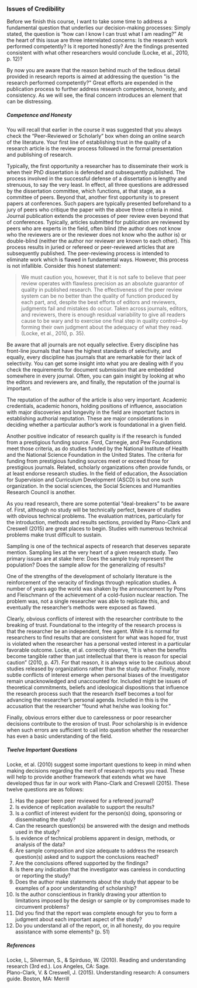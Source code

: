 ### Issues of Credibility

Before we finish this course, I want to take some time to address a fundamental question that underlies our decision-making processes:  Simply stated, the question is “how can I know I can trust what I am reading?”  At the heart of this issue are three interrelated concerns:  Is the research work performed competently? Is it reported honestly? Are the findings presented consistent with what other researchers would conclude \(Locke, et al., 2010, p. 12\)?

By now you are aware that the reason behind much of the tedious detail provided in research reports is aimed at addressing the question "is the research performed competently?"  Great efforts are expended in the publication process to further address research competence, honesty, and consistency.  As we will see, the final concern introduces an element that can be distressing.

##### Competence and Honesty

You will recall that earlier in the course it was suggested that you always check the “Peer-Reviewed or Scholarly” box when doing an online search of the literature.  Your first line of establishing trust in the quality of a research article is the review process followed in the formal presentation and publishing of research.

Typically, the first opportunity a researcher has to disseminate their work is when their PhD dissertation is defended and subsequently published.  The process involved in the successful defense of a dissertation is lengthy and strenuous, to say the very least.  In effect, all three questions are addressed by the dissertation committee, which functions, at that stage, as a committee of peers.  Beyond that, another first opportunity is to present papers at conferences.  Such papers are typically presented beforehand to a jury of peers who critique the paper with the above three criteria in mind.  Journal publication extends the processes of peer review even beyond that of conferences.  Typically, articles submitted for publication are reviewed by peers who are experts in the field, often blind \(the author does not know who the reviewers are or the reviewer does not know who the author is\) or double-blind \(neither the author nor reviewer are known to each other\).  This process results in juried or refereed or peer-reviewed articles that are subsequently published.  The peer-reviewing process is intended to eliminate work which is flawed in fundamental ways.  However, this process is not infallible.  Consider this honest statement:

> We must caution you, however, that it is not safe to believe that peer review operates with flawless precision as an absolute guarantor of quality in published research.  The effectiveness of the peer review system can be no better than the quality of function produced by each part, and, despite the best efforts of editors and reviewers, judgments fail and mistakes do occur.  Taken across journals, editors, and reviewers, there is enough residual variability to give all readers cause to be wary and to exercise one final step in quality control—by forming their own judgment about the adequacy of what they read. \(Locke, et al., 2010, p. 35\).

Be aware that all journals are not equally selective.  Every discipline has front-line journals that have the highest standards of selectivity, and equally, every discipline has journals that are remarkable for their lack of selectivity.  You can get some insight into what you are dealing with if you check the requirements for document submission that are embedded somewhere in every journal.  Often, you can gain insight by looking at who the editors and reviewers are, and finally, the reputation of the journal is important.

The reputation of the author of the article is also very important.  Academic credentials, academic honors, holding positions of influence, association with major discoveries and longevity in the field are important factors in establishing authorial reputation.  These are major considerations in deciding whether a particular author’s work is foundational in a given field.

Another positive indicator of research quality is if the research is funded from a prestigious funding source.  Ford, Carnegie, and Pew Foundations meet those criteria, as do studies funded by the National Institute of Health and the National Science Foundation in the United States.  The criteria for funding from prestigious funding sources meet or exceed those for prestigious journals.  Related, scholarly organizations often provide funds, or at least endorse research studies.  In the field of education, the Association for Supervision and Curriculum Development \(ASCD\) is but one such organization.  In the social sciences, the Social Sciences and Humanities Research Council is another.

As you read research, there are some potential “deal-breakers” to be aware of.  First, although no study will be technically perfect, beware of studies with obvious technical problems.  The evaluation matrices, particularly for the introduction, methods and results sections, provided by Plano-Clark and Creswell \(2015\) are great places to begin.  Studies with numerous technical problems make trust difficult to sustain.

Sampling is one of the technical aspects of research that deserves separate mention.  Sampling lies at the very heart of a given research study.  Two primary issues are at stake here: Does the sample truly represent the population?  Does the sample allow for the generalizing of results?

One of the strengths of the development of scholarly literature is the reinforcement of the veracity of findings through replication studies.  A number of years ago the world was shaken by the announcement by Pons and Fleischmann of the achievement of a cold-fusion nuclear reaction.  The problem was, not a single researcher was able to replicate this, and eventually the researcher’s methods were exposed as flawed.

Clearly, obvious conflicts of interest with the researcher contribute to the breaking of trust.  Foundational to the integrity of the research process is that the researcher be an independent, free agent.  While it is normal for researchers to find results that are consistent for what was hoped for, trust is violated when the researcher has a personal vested interest in a particular favorable outcome.  Locke, et al. correctly observe, “It is when the benefits become tangible rather than just intellectual that there is reason for special caution” \(2010, p. 47\).  For that reason, it is always wise to be cautious about studies released by organizations rather than the study author.  Finally, more subtle conflicts of interest emerge when personal biases of the investigator remain unacknowledged and unaccounted for.  Included might be issues of theoretical commitments, beliefs and ideological dispositions that influence the research process such that the research itself becomes a tool for advancing the researcher’s personal agenda.  Included in this is the accusation that the researcher “found what he/she was looking for.”

Finally, obvious errors either due to carelessness or poor researcher decisions contribute to the erosion of trust.  Poor scholarship is in evidence when such errors are sufficient to call into question whether the researcher has even a basic understanding of the field.

##### Twelve Important Questions

Locke, et al. \(2010\) suggest some important questions to keep in mind when making decisions regarding the merit of research reports you read.  These will help to provide another framework that extends what we have developed thus far in our work with Plano-Clark and Creswell \(2015\).  These twelve questions are as follows:  
1.    Has the paper been peer reviewed for a refereed journal?  
2.    Is evidence of replication available to support the results?  
3.    Is a conflict of interest evident for the person\(s\) doing, sponsoring or disseminating the study?  
4.    Can the research question\(s\) be answered with the design and methods used in the study?  
5.    Is evidence of technical problems apparent in design, methods, or analysis of the data?  
6.    Are sample composition and size adequate to address the research question\(s\) asked and to support the conclusions reached?  
7.    Are the conclusions offered supported by the findings?  
8.    Is there any indication that the investigator was careless in conducting or reporting the study?  
9.    Does the author make statements about the study that appear to be examples of a poor understanding of scholarship?  
10.    Is the author conscientious in frankly drawing your attention to limitations imposed by the design or sample or by compromises made to circumvent problems?  
11.    Did you find that the report was complete enough for you to form a judgment about each important aspect of the study?  
12.    Do you understand all of the report, or, in all honesty, do you require assistance with some elements?  \(p. 51\)

##### References

Locke, L, Silverman, S., & Spirduso, W.  \(2010\).  Reading and understanding research \(3rd ed.\).  Los Angeles, CA:  Sage.  
Plano-Clark, V. & Creswell, J. \(2015\). Understanding research: A consumers guide. Boston, MA: Merrill

